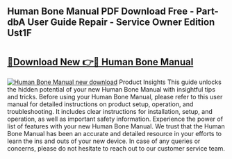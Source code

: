 ## Human Bone Manual PDF Download Free - Part-dbA User Guide Repair - Service Owner Edition Ust1F

# <h2><a href="http://bc40146.oget.top/?id=Human+Bone+Manual">🔗Download New 👉🔴 Human Bone Manual</a></h2>

[![Human Bone Manual new download](https://i.imgur.com/5g1atiW.png)](http://bc40146.oget.top/?id=Human+Bone+Manual)
Product Insights This guide unlocks the hidden potential of your new Human Bone Manual with insightful tips and tricks. Before using your Human Bone Manual, please refer to this user manual for detailed instructions on product setup, operation, and troubleshooting. It includes clear instructions for installation, setup, and operation, as well as important safety information. Experience the power of list of features with your new Human Bone Manual. We trust that the Human Bone Manual has been an accurate and detailed resource in your efforts to learn the ins and outs of your new device. In case of any queries or concerns, please do not hesitate to reach out to our customer service team.
